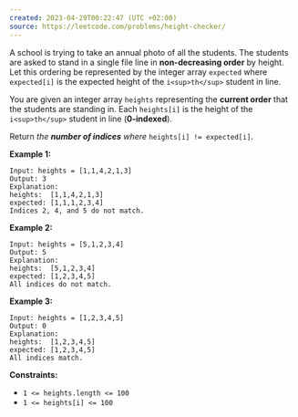 ```yaml
---
created: 2023-04-29T00:22:47 (UTC +02:00)
source: https://leetcode.com/problems/height-checker/
---
```

A school is trying to take an annual photo of all the students. The students are asked to stand in a single file line in **non-decreasing order** by height. Let this ordering be represented by the integer array `expected` where `expected[i]` is the expected height of the `i<sup>th</sup>` student in line.

You are given an integer array `heights` representing the **current order** that the students are standing in. Each `heights[i]` is the height of the `i<sup>th</sup>` student in line (**0-indexed**).

Return _the **number of indices** where_ `heights[i] != expected[i]`.

**Example 1:**

```
Input: heights = [1,1,4,2,1,3]
Output: 3
Explanation: 
heights:  [1,1,4,2,1,3]
expected: [1,1,1,2,3,4]
Indices 2, 4, and 5 do not match.

```

**Example 2:**

```
Input: heights = [5,1,2,3,4]
Output: 5
Explanation:
heights:  [5,1,2,3,4]
expected: [1,2,3,4,5]
All indices do not match.

```

**Example 3:**

```
Input: heights = [1,2,3,4,5]
Output: 0
Explanation:
heights:  [1,2,3,4,5]
expected: [1,2,3,4,5]
All indices match.

```

**Constraints:**

-   `1 <= heights.length <= 100`
-   `1 <= heights[i] <= 100`
